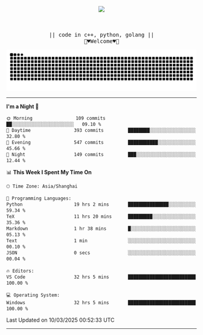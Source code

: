 <p align="center"><img src="https://i.imgur.com/A6bWGFl.gif"/></p>

<p align="center">
  <br />
  <samp>
<!--     I'm Loomione :wave:
    <br />
    I love delving deep into the intricacies of computer systems to understand how they work and how to make them work better
    <br />
    "Embrace the challenge, code your dreams, and commit to excellence"
    <br> -->
                  <br> || code in c++, python, golang || <br>
                             🌼♥️Welcome♥️🥰
  </samp>
</p> 
<div align="center">
<picture>
  <source media="(prefers-color-scheme: dark)" srcset="https://raw.githubusercontent.com/Loomione/Loomione/output/github-contribution-grid-snake-dark.svg">
  <source media="(prefers-color-scheme: light)" srcset="https://raw.githubusercontent.com/Loomione/Loomione/output/github-contribution-grid-snake.svg">
  <img alt="github contribution grid snake animation" src="https://raw.githubusercontent.com/Loomione/Loomione/output/github-contribution-grid-snake.svg">
</picture>
</div>

-------

<!--START_SECTION:waka-->
**I'm a Night 🦉** 

```text
🌞 Morning                109 commits         ██░░░░░░░░░░░░░░░░░░░░░░░   09.10 % 
🌆 Daytime                393 commits         ████████░░░░░░░░░░░░░░░░░   32.80 % 
🌃 Evening                547 commits         ███████████░░░░░░░░░░░░░░   45.66 % 
🌙 Night                  149 commits         ███░░░░░░░░░░░░░░░░░░░░░░   12.44 % 
```


📊 **This Week I Spent My Time On** 

```text
🕑︎ Time Zone: Asia/Shanghai

💬 Programming Languages: 
Python                   19 hrs 2 mins       ███████████████░░░░░░░░░░   59.34 % 
TeX                      11 hrs 20 mins      █████████░░░░░░░░░░░░░░░░   35.36 % 
Markdown                 1 hr 38 mins        █░░░░░░░░░░░░░░░░░░░░░░░░   05.13 % 
Text                     1 min               ░░░░░░░░░░░░░░░░░░░░░░░░░   00.10 % 
JSON                     0 secs              ░░░░░░░░░░░░░░░░░░░░░░░░░   00.04 % 

🔥 Editors: 
VS Code                  32 hrs 5 mins       █████████████████████████   100.00 % 

💻 Operating System: 
Windows                  32 hrs 5 mins       █████████████████████████   100.00 % 
```


 Last Updated on 10/03/2025 00:52:33 UTC
<!--END_SECTION:waka-->
-------





